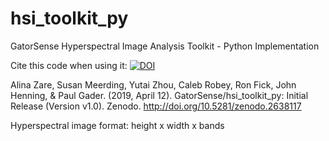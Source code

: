 # hsi_toolkit_py
GatorSense Hyperspectral Image Analysis Toolkit - Python Implementation

Cite this code when using it: [![DOI](https://zenodo.org/badge/DOI/10.5281/zenodo.2638117.svg)](https://doi.org/10.5281/zenodo.2638117)

Alina Zare, Susan Meerding, Yutai Zhou, Caleb Robey, Ron Fick, John Henning, & Paul Gader. (2019, April 12). GatorSense/hsi_toolkit_py: Initial Release (Version v1.0). Zenodo. http://doi.org/10.5281/zenodo.2638117


Hyperspectral image format: height x width x bands

